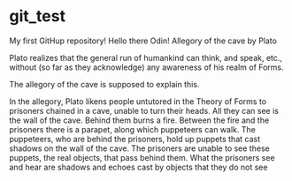 # git_test
My first GitHup repository!
Hello there Odin!
Allegory of the cave by Plato

Plato realizes that the general run of humankind can think, and speak, etc., without (so far as they acknowledge) any awareness of his realm of Forms.

The allegory of the cave is supposed to explain this.

In the allegory, Plato likens people untutored in the Theory of Forms to prisoners chained in a cave, unable to turn their heads. All they can see is the wall of the cave. Behind them burns a fire.  Between the fire and the prisoners there is a parapet, along which puppeteers can walk. The puppeteers, who are behind the prisoners, hold up puppets that cast shadows on the wall of the cave. The prisoners are unable to see these puppets, the real objects, that pass behind them. What the prisoners see and hear are shadows and echoes cast by objects that they do not see